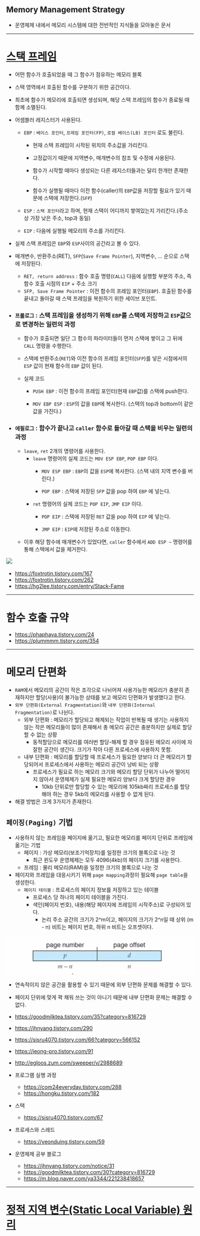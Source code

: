 ## Memory Management Strategy

  - 운영체제 내에서 메모리 시스템에 대한 전반적인 지식들을 모아놓은 문서

---
# [스택 프레임](https://eliez3r.github.io/post/2019/10/16/study-system.Stack-Frame.html)

  - 어떤 함수가 호출되었을 때 그 함수가 점유하는 메모리 블록

  - 스택 영역에서 호출된 함수를 구분하기 위한 공간이다.
  - 최초에 함수가 메모리에 호출되면 생성되며, 해당 스택 프레임의 함수가 종료될 때 함께 소멸된다.
  - 어셈블러 레지스터가 사용된다.
    - `EBP` : `베이스 포인터`, `프레임 포인터(FP)`, `로컬 베이스(LB) 포인터` 로도 불린다.
      - 현재 스택 프레임이 시작된 위치의 주소값을 가리킨다.
    
      - 고정값이기 때문에 지역변수, 매개변수의 참조 및 수정에 사용된다.
      - 함수가 시작할 때마다 생성되는 다른 레지스터들과는 달리 한개만 존재한다.
      - 함수가 실행될 때마다 이전 함수(caller)의 `EBP`값을 저장할 필요가 있기 때문에 스택에 저장한다.(`SFP`)
    - `ESP` : `스택 포인터`라고 하며, 현재 스택이 어디까지 쌓여있는지 가리킨다.(주소 상 가장 낮은 주소, top과 동일)

    - `EIP` : 다음에 실행될 메모리의 주소를 가리킨다.
  - 실제 스택 프레임은 `EBP`와 `ESP`사이의 공간라고 볼 수 있다.
  - 매개변수, 반환주소(RET), `SFP`(`Save Frame Pointer`), 지역변수, ... 순으로 스택에 저장된다.
    - `RET, return address` : 함수 호출 명령(`CALL`) 다음에 실행할 부분의 주소, 즉 함수 호출 시점의 `EIP` + 주소 크기
    - `SFP, Save Frame Pointer` : 이전 함수의 프레임 포인터(`EBP`). 호출된 함수를 끝내고 돌아갈 때 스택 프레임을 복원하기 위한 세이브 포인트.
  - ### `프롤로그` : 스택 프레임을 생성하기 위해 `EBP`를 스택에 저장하고 `ESP`값으로 변경하는 일련의 과정
    - 함수가 호출되면 일단 그 함수의 파라미터들이 먼저 스택에 쌓이고 그 뒤에 `CALL` 명령을 수행한다.

    - 스택에 반환주소(`RET`)와 이전 함수의 프레임 포인터(`SFP`)를 넣은 시점에서의 `ESP` 값이 현재 함수의 `EBP` 값이 된다.
    - 실제 코드
      - `PUSH EBP` : 이전 함수의 프레임 포인터(현재 `EBP`값)를 스택에 push한다.

      - `MOV EBP ESP` : `ESP`의 값을 `EBP`에 복사한다. (스택의 top과 bottom이 같은 값을 가진다.)
  - ### `에필로그` : 함수가 끝나고 `caller` 함수로 돌아갈 때 스택을 비우는 일련의 과정
    - `leave`, `ret` 2개의 명령어를 사용한다.
      - `leave` 명령어의 실제 코드는 `MOV ESP EBP`, `POP EBP` 이다.
        - `MOV ESP EBP` : `EBP`의 값을 `ESP`에 복사한다. (스택 내의 지역 변수를 버린다.)

        - `POP EBP` : 스택에 저장된 `SFP` 값을 pop 하여 `EBP` 에 넣는다.
      - `ret` 명령어의 실제 코드는 `POP EIP`, `JMP EIP` 이다.
        - `POP EIP` : 스택에 저장된 `RET` 값을 pop 하여 `EIP` 에 넣는다.

        - `JMP EIP` : `EIP`에 저장된 주소로 이동한다.
    - 이후 해당 함수에 매개변수가 있었다면, `caller` 함수에서 `ADD ESP ~` 명령어를 통해 스택에서 값을 제거한다.

  ![](img/stack_frame.png)

  - https://foxtrotin.tistory.com/167
  - https://foxtrotin.tistory.com/262
  - https://hg2lee.tistory.com/entry/Stack-Fame


---
# 함수 호출 규약

  - https://phaphaya.tistory.com/24
  - https://plummmm.tistory.com/354


---
# 메모리 단편화

  - `RAM`에서 메모리의 공간이 작은 조각으로 나뉘어져 사용가능한 메모리가 충분히 존재하지만 할당(사용)이 불가능한 상태를 보고 메모리 단편화가 발생했다고 한다.
  - `외부 단편화(External Fragmentation)`와 `내부 단편화(Internal Fragmentation)`로 나뉜다.
    - 외부 단편화 : 메모리가 할당되고 해제되는 작업이 반복될 때 생기는 사용하지 않는 작은 메모리들이 많이 존재해서 총 메모리 공간은 충분하지만 실제로 할당할 수 없는 상황
      - 동적할당으로 메모리를 여러번 할당-해제 할 경우 점유된 메모리 사이에 자잘한 공간이 생긴다. 크기가 작아 다른 프로세스에 사용하지 못함.
    - 내부 단편화 : 메모리를 할당할 때 프로세스가 필요한 양보다 더 큰 메모리가 할당되어서 프로세스에서 사용하는 메모리 공간이 낭비 되는 상황
      - 프로세스가 필요로 하는 메모리 크기와 메모리 할당 단위가 나누어 떨어지지 않아서 운영체제가 실제 필요한 메모리 양보다 크게 할당한 경우
        - 10kb 단위로만 할당할 수 있는 메모리에 105kb짜리 프로세스를 할당해야 하는 경우 5kb의 메모리를 사용할 수 없게 된다.
  - 해결 방법은 크게 3가지가 존재한다.


## `페이징(Paging)` 기법

  - 사용하지 않는 프레임을 페이지에 옮기고, 필요한 메모리를 페이지 단위로 프레임에 옮기는 기법
    - 페이지 : 가상 메모리(보조기억장치)를 일정한 크기의 블록으로 나눈 것
      - 최근 윈도우 운영체제는 모두 4096(4kb)의 페이지 크기를 사용한다.
    - 프레임 : 물리 메모리(RAM)을 일정한 크기의 블록으로 나눈 것
  - 페이지와 프레임을 대응시키기 위해 `page mapping`과정이 필요해 `page table`을 생성한다.
    - `페이지 테이블` : 프로세스의 페이지 정보를 저장하고 있는 테이블
      - 프로세스 당 하나의 페이지 테이블을 가진다.
      - 색인(페이지 번호), 내용(해당 페이지에 프레임의 시작주소)로 구성되어 있다.
        - 논리 주소 공간의 크기가 2^m이고, 페이지의 크기가 2^n일 때 상위 (m - n) 비트는 페이지 번호, 하위 n 비트는 오프셋이다.

![논리 주소 구조](img/logic_address.png)

  - 연속적이지 않은 공간을 활용할 수 있기 때문에 외부 단편화 문제를 해결할 수 있다.
  - 페이지 단위에 맞게 꽉 채워 쓰는 것이 아니기 때문에 내부 단편화 문제는 해결할 수 없다.

  - https://goodmilktea.tistory.com/35?category=816729
  - https://jhnyang.tistory.com/290
  - https://sisru4070.tistory.com/66?category=566152
  - https://jeong-pro.tistory.com/91
  - http://egloos.zum.com/sweeper/v/2988689

  - 프로그램 실행 과정
    - https://com24everyday.tistory.com/288
    - https://hongku.tistory.com/182

  - 스택
    - https://sisru4070.tistory.com/67

  - 프로세스와 스레드
    - https://yeonduing.tistory.com/59 

  - 운영체제 공부 블로그
    - https://jhnyang.tistory.com/notice/31
    - https://goodmilktea.tistory.com/30?category=816729
    - https://m.blog.naver.com/ya3344/221238418657


---
# [정적 지역 변수(Static Local Variable) 원리](https://dataonair.or.kr/db-tech-reference/d-lounge/technical-data/?mod=document&uid=235959)